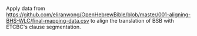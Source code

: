 Apply data from <a href='https://github.com/eliranwong/OpenHebrewBible/blob/master/001-aligning-BHS-WLC/final-mapping-data.csv'>https://github.com/eliranwong/OpenHebrewBible/blob/master/001-aligning-BHS-WLC/final-mapping-data.csv</a> to align the translation of BSB with ETCBC's clause segmentation.
